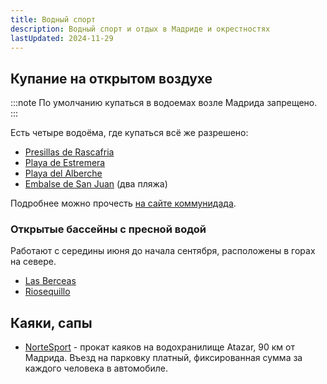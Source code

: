 ```yaml
---
title: Водный спорт
description: Водный спорт и отдых в Мадриде и окрестностях
lastUpdated: 2024-11-29
---
```


## Купание на открытом воздухе

:::note
По умолчанию купаться в водоемах возле Мадрида запрещено.
:::

Есть четыре водоёма, где купаться всё же разрешено:
- [Presillas de Rascafria](https://maps.app.goo.gl/nukUoxpvQqTb5yuQ6)
- [Playa de Estremera](https://maps.app.goo.gl/2nkJQmhZ5mxNWjEUA)
- [Playa del Alberche](https://maps.app.goo.gl/8c6FCM7uEKWmxV7r9)
- [Embalse de San Juan](https://maps.app.goo.gl/kxsgKGtaA6Y797mk6) (два пляжа)

Подробнее можно прочесть [на сайте коммунидада](https://maps.app.goo.gl/8c6FCM7uEKWmxV7r9).

### Открытые бассейны с пресной водой

Работают с середины июня до начала сентября, расположены в горах на севере.

- [Las Berceas](https://entradas.cercedilla.es/)
- [Riosequillo](https://arearecreativa.buitrago.org/)


## Каяки, сапы

- [NorteSport](https://nortesporth2o.es/) - прокат каяков на водохранилище Atazar, 90 км от Мадрида. Въезд на парковку платный, фиксированная сумма за каждого человека в автомобиле.
